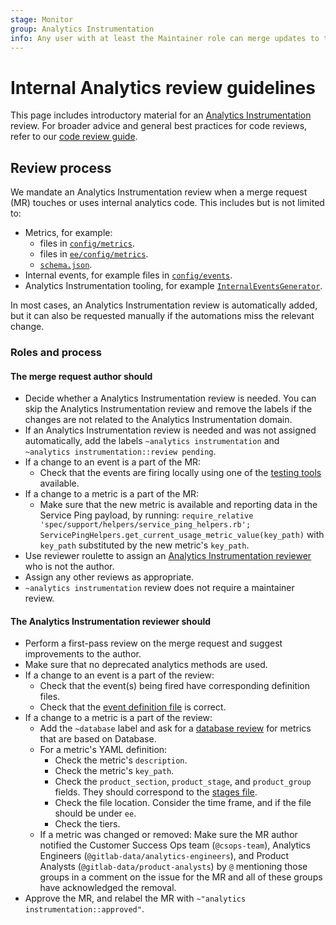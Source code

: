 ```yaml
---
stage: Monitor
group: Analytics Instrumentation
info: Any user with at least the Maintainer role can merge updates to this content. For details, see https://docs.gitlab.com/ee/development/development_processes.html#development-guidelines-review.
---
```


# Internal Analytics review guidelines

This page includes introductory material for an
[Analytics Instrumentation](https://handbook.gitlab.com/handbook/engineering/development/analytics/analytics-instrumentation/)
review. For broader advice and general best practices for code reviews, refer to our [code review guide](../code_review.md).

## Review process

We mandate an Analytics Instrumentation review when a merge request (MR) touches or uses internal analytics code.
This includes but is not limited to:

- Metrics, for example:
  - files in [`config/metrics`](https://gitlab.com/gitlab-org/gitlab/-/tree/master/config/metrics).
  - files in [`ee/config/metrics`](https://gitlab.com/gitlab-org/gitlab/-/tree/master/ee/config/metrics).
  - [`schema.json`](https://gitlab.com/gitlab-org/gitlab/-/blob/master/config/metrics/schema.json).
- Internal events, for example files in [`config/events`](https://gitlab.com/gitlab-org/gitlab/-/tree/master/config/events).
- Analytics Instrumentation tooling, for example [`InternalEventsGenerator`](https://gitlab.com/gitlab-org/gitlab/-/blob/master/lib/generators/gitlab/analytics/internal_events_generator.rb).

In most cases, an Analytics Instrumentation review is automatically added, but it can also be requested manually if the automations miss the relevant change.

### Roles and process

#### The merge request **author** should

- Decide whether a Analytics Instrumentation review is needed. You can skip the Analytics Instrumentation
  review and remove the labels if the changes are not related to the Analytics Instrumentation domain.
- If an Analytics Instrumentation review is needed and was not assigned automatically, add the labels
  `~analytics instrumentation` and `~analytics instrumentation::review pending`.
- If a change to an event is a part of the MR:
  - Check that the events are firing locally using one of the [testing tools](internal_event_instrumentation/local_setup_and_debugging.md) available.
- If a change to a metric is a part of the MR:
  - Make sure that the new metric is available and reporting data in the Service Ping payload, by running: `require_relative 'spec/support/helpers/service_ping_helpers.rb'; ServicePingHelpers.get_current_usage_metric_value(key_path)` with `key_path` substituted by the new metric's `key_path`.
- Use reviewer roulette to assign an [Analytics Instrumentation reviewer](https://gitlab-org.gitlab.io/gitlab-roulette/?hourFormat24=true&visible=reviewer%7Canalytics+instrumentation) who is not the author.
- Assign any other reviews as appropriate.
- `~analytics instrumentation` review does not require a maintainer review.

#### The Analytics Instrumentation **reviewer** should

- Perform a first-pass review on the merge request and suggest improvements to the author.
- Make sure that no deprecated analytics methods are used.
- If a change to an event is a part of the review:
  - Check that the event(s) being fired have corresponding definition files.
  - Check that the [event definition file](internal_event_instrumentation/event_definition_guide.md) is correct.
- If a change to a metric is a part of the review:
  - Add the `~database` label and ask for a [database review](../database_review.md) for
    metrics that are based on Database.
  - For a metric's YAML definition:
    - Check the metric's `description`.
    - Check the metric's `key_path`.
    - Check the `product_section`, `product_stage`, and `product_group` fields.
      They should correspond to the [stages file](https://gitlab.com/gitlab-com/www-gitlab-com/blob/master/data/stages.yml).
    - Check the file location. Consider the time frame, and if the file should be under `ee`.
    - Check the tiers.
  - If a metric was changed or removed: Make sure the MR author notified the Customer Success Ops team (`@csops-team`), Analytics Engineers (`@gitlab-data/analytics-engineers`), and Product Analysts (`@gitlab-data/product-analysts`) by `@` mentioning those groups in a comment on the issue for the MR and all of these groups have acknowledged the removal.
- Approve the MR, and relabel the MR with `~"analytics instrumentation::approved"`.
